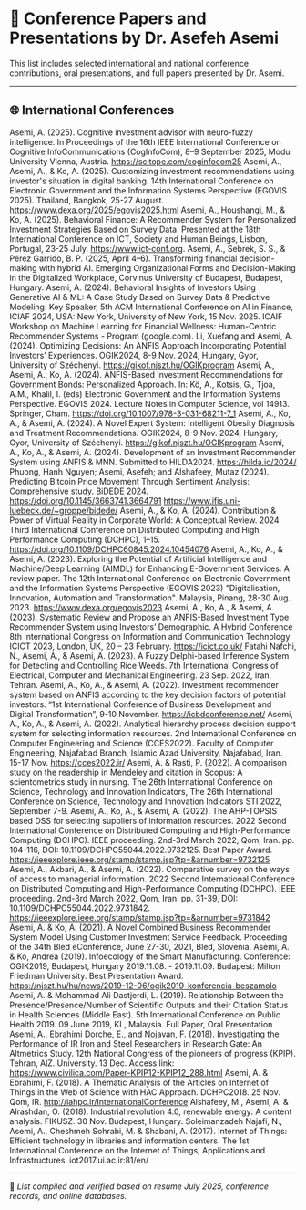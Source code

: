 # 🎤 Conference Papers and Presentations by Dr. Asefeh Asemi

This list includes selected international and national conference contributions, oral presentations, and full papers presented by Dr. Asemi.

---

## 🌐 International Conferences

Asemi, A. (2025). Cognitive investment advisor with neuro-fuzzy intelligence. In Proceedings of the 16th IEEE International Conference on Cognitive InfoCommunications (CogInfoCom), 8–9 September 2025, Modul University Vienna, Austria. https://scitope.com/coginfocom25
Asemi, A., Asemi, A., & Ko, A. (2025). Customizing investment recommendations using investor's situation in digital banking. 14th International Conference on Electronic Government and the Information Systems Perspective (EGOVIS 2025). Thailand, Bangkok, 25-27 August. https://www.dexa.org/2025/egovis2025.html 
Asemi, A., Houshangi, M., & Ko, A. (2025). Behavioral Finance: A Recommender System for Personalized Investment Strategies Based on Survey Data. Presented at the 18th International Conference on ICT, Society and Human Beings, Lisbon, Portugal, 23-25 July. https://www.ict-conf.org.
Asemi, A., Sebrek, S. S., & Pérez Garrido, B. P. (2025, April 4–6). Transforming financial decision-making with hybrid AI. Emerging Organizational Forms and Decision-Making in the Digitalized Workplace, Corvinus University of Budapest, Budapest, Hungary.
Asemi, A. (2024). Behavioral Insights of Investors Using Generative AI & ML:  A Case Study Based on Survey Data & Predictive Modeling. Key Speaker, 5th ACM International Conference on AI in Finance, ICIAF 2024, USA: New York, University of New York, 15 Nov. 2025. ICAIF Workshop on Machine Learning for Financial Wellness: Human-Centric Recommender Systems - Program (google.com).
Li, Xuefang and Asemi, A. (2024). Optimizing Decisions: An ANFIS Approach Incorporating Potential Investors’ Experiences. OGIK2024, 8-9 Nov. 2024, Hungary, Gyor, University of Széchenyi. https://gikof.njszt.hu/OGIKprogram
Asemi, A., Asemi, A., Ko, A. (2024). ANFIS-Based Investment Recommendations for Government Bonds: Personalized Approach. In: Kö, A., Kotsis, G., Tjoa, A.M., Khalil, I. (eds) Electronic Government and the Information Systems Perspective. EGOVIS 2024. Lecture Notes in Computer Science, vol 14913. Springer, Cham. https://doi.org/10.1007/978-3-031-68211-7_1
Asemi, A., Ko, A., & Asemi, A. (2024). A Novel Expert System: Intelligent Obesity Diagnosis and Treatment Recommendations. OGIK2024, 8-9 Nov. 2024, Hungary, Gyor, University of Széchenyi. https://gikof.njszt.hu/OGIKprogram
Asemi, A., Ko, A., & Asemi, A. (2024). Development of an Investment Recommender System using ANFIS & MNN. Submitted to HILDA2024. https://hilda.io/2024/
Phuong, Hanh Nguyen; Asemi, Asefeh; and Alshafeey, Mutaz (2024). Predicting Bitcoin Price Movement Through Sentiment Analysis: Comprehensive study. BiDEDE 2024. https://doi.org/10.1145/3663741.3664791 https://www.ifis.uni-luebeck.de/~groppe/bidede/
Asemi, A., & Ko, A. (2024). Contribution & Power of Virtual Reality in Corporate World: A Conceptual Review. 2024 Third International Conference on Distributed Computing and High Performance Computing (DCHPC), 1–15. https://doi.org/10.1109/DCHPC60845.2024.10454076
Asemi, A., Ko, A., & Asemi, A. (2023). Exploring the Potential of Artificial Intelligence and Machine/Deep Learning (AIMDL) for Enhancing E-Government Services: A review paper. The 12th International Conference on Electronic Government and the Information Systems Perspective (EGOVIS 2023) "Digitalisation, Innovation, Automation and Transformation". Malaysia, Pinang, 28-30 Aug. 2023. https://www.dexa.org/egovis2023
Asemi, A., Ko, A., & Asemi, A. (2023). Systematic Review and Propose an ANFIS-Based Investment Type Recommender System using Investors’ Demographic. A Hybrid Conference 8th International Congress on Information and Communication Technology ICICT 2023, London, UK, 20 – 23 February. https://icict.co.uk/
Fatahi Nafchi, N., Asemi, A., & Asemi, A. (2023). A Fuzzy Delphi-based Inference System for Detecting and Controlling Rice Weeds. 7th International Congress of Electrical, Computer and Mechanical Engineering. 23 Sep. 2022, Iran, Tehran.
Asemi, A., Ko, A., & Asemi, A. (2022). Investment recommender system based on ANFIS according to the key decision factors of potential investors. “1st International Conference of Business Development and Digital Transformation”, 9-10 November. https://icbdconference.net/
Asemi, A., Ko, A., & Asemi, A. (2022). Analytical hierarchy process decision support system for selecting information resources. 2nd International Conference on Computer Engineering and Science (CCES2022). Faculty of Computer Engineering, Najafabad Branch, Islamic Azad University, Najafabad, Iran. 15-17 Nov. https://cces2022.ir/
Asemi, A. & Rasti, P. (2022). A comparison study on the readership in Mendeley and citation in Scopus: A scientometrics study in nursing. The 26th International Conference on Science, Technology and Innovation Indicators, The 26th International Conference on Science, Technology and Innovation Indicators STI 2022, September 7-9. 
Asemi, A., Ko, A., & Asemi, A. (2022). The AHP-TOPSIS based DSS for selecting suppliers of information resources. 2022 Second International Conference on Distributed Computing and High-Performance Computing (DCHPC). IEEE proceeding. 2nd-3rd March 2022, Qom, Iran. pp. 104-116, DOI: 10.1109/DCHPC55044.2022.9732125. Best Paper Award.
	https://ieeexplore.ieee.org/stamp/stamp.jsp?tp=&arnumber=9732125    
Asemi, A., Akbari, A., & Asemi, A. (2022). Comparative survey on the ways of access to managerial information. 2022 Second International Conference on Distributed Computing and High-Performance Computing (DCHPC). IEEE proceeding. 2nd-3rd March 2022, Qom, Iran. pp. 31-39, DOI: 10.1109/DCHPC55044.2022.9731842. https://ieeexplore.ieee.org/stamp/stamp.jsp?tp=&arnumber=9731842
Asemi, A. & Ko, A. (2021). A Novel Combined Business Recommender System Model Using Customer Investment Service Feedback. Proceeding of the 34th Bled eConference, June 27-30, 2021, Bled, Slovenia.
Asemi, A. & Ko, Andrea (2019). Infoecology of the Smart Manufacturing. Conference: OGIK2019, Budapest, Hungary 2019.11.08. - 2019.11.09. Budapest: Milton Friedman University. Best Presentation Award. https://njszt.hu/hu/news/2019-12-06/ogik2019-konferencia-beszamolo
Asemi, A. & Mohammad Ali Dastjerdi, L. (2019). Relationship Between the Presence/Presence/Number of Scientific Outputs and their Citation Status in Health Sciences (Middle East). 5th International Conference on Public Health 2019. 09 June 2019, KL, Malaysia. Full Paper, Oral Presentation
Asemi, A., Ebrahimi Dorche, E., and Nojavan, F. (2018). Investigating the Performance of IR Iron and Steel Researchers in Research Gate: An Altmetrics Study. 12th National Congress of the pioneers of progress (KPIP). Tehran, AlZ. University. 13 Dec. Access link: https://www.civilica.com/Paper-KPIP12-KPIP12_288.html 
Asemi, A. & Ebrahimi, F. (2018). A Thematic Analysis of the Articles on Internet of Things in the Web of Science with HAC Approach. DCHPC2018. 25 Nov. Qom, IR. http://iahpc.ir/InternationalConference
Alshafeey, M., Asemi, A. & Alrashdan, O. (2018). Industrial revolution 4.0, renewable energy: A content analysis. FIKUSZ. 30 Nov. Budapest, Hungary.
Soleimanzadeh Najafi, N., Asemi, A., Cheshmeh Sohrabi, M. & Shabani, A. (2017). Internet of Things: Efficient technology in libraries and information centers. The 1st International Conference on the Internet of Things, Applications and Infrastructures. iot2017.ui.ac.ir:81/en/

---

📌 _List compiled and verified based on resume July 2025, conference records, and online databases._
